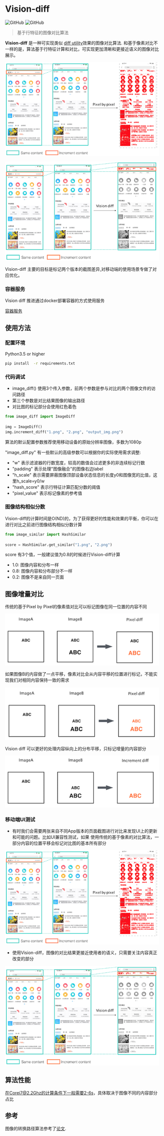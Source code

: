 # Vision-diff

![GitHub](https://img.shields.io/badge/Python-3.6-blue)
![GitHub](https://img.shields.io/github/license/Meituan-Dianping/vision-diff)

> 基于行特征的图像对比算法

**Vision-diff** 是一种可实现类似 [diff utility](https://en.wikipedia.org/wiki/Diff)效果的图像对比算法. 
和基于像素对比不一样的是，算法基于行特征计算和对比，可实现更加清晰和更接近语义的图像对比展示。

![](image/image_4.png)

![](image/image_5.png)

Vision-diff 主要的目标是标记两个版本的截图差异,对移动端的使用场景专做了对应优化。


### 容器服务

Vision diff 推进通过docker部署容器的方式使用服务

[容器服务](./container-service.md)

## 使用方法

### 配置环境

Python3.5 or higher

```bash
pip install  -r requirements.txt
```

### 代码调试

- image_diff() 使用3个传入参数，前两个参数是参与对比的两个图像文件的访问路径
- 第三个参数是对比结果图像的输出路径
- 对比图的标记部分会使用红色着色

```python
from image_diff import ImageDiff

img = ImageDiff()
img.increment_diff("1.png", "2.png", "output_img.png")
```

算法的默认配置参数推荐使用移动设备的原始分辨率图像，多数为1080p

"image_diff.py" 有一些默认的高级参数可以根据你的实际使用需求调整:
  - "w" 表示滤波器的行数宽度，较高的数值会过滤更多的非连续标记行数
  - "padding" 表示处理"图像融合"的图像右边label
  - "h_scale" 表示需要屏蔽图像顶部设备状态信息的长度y0和图像宽的比值，这里h_scale=y0/w
  - "hash_score" 表示行特征计算匹配分数的阈值
  - "pixel_value" 表示标记像素的参考值


### 图像结构相似分数

Vision-diff的计算时间是O(ND)的，为了获得更好的性能和效果的平衡，你可以在进行对比之前进行图像结构相似分数计算

```python
from image_similar import HashSimilar

score = HashSimilar.get_similar("1.png", "2.png")
```

score 有3个值，一般建议值为0.8的时候进行Vision-diff计算

  - 1.0: 图像内容和分布一样
  - 0.8: 图像内容和分布部分不一样
  - 0.2: 图像不是来自同一页面


## 图像增量对比
传统的基于Pixel by Pixel的像素值对比可以标记图像在同一位置的内容不同

![](image/image_1.png)

如果图像B的内容做了一点平移，像素对比会从内容平移的位置进行标记，不能实现我们对相同内容保持一致的需求

![](image/image_2.png)

Vision diff 可以更好的处理内容纵向上的分布平移，只标记增量的内容部分 

![](image/image_3.png)

### 移动端UI测试
- 有时我们会需要两张来自不同App版本的页面截图进行对比来发现UI上的更新和可能的问题。比如UI兼容性测试，如果
使用传统的基于像素的对比算法，一部分内容的位置平移会标记对比图的基本所有部分

![](image/image_4.png)

- 使用Vision-diff，图像的对比结果更接近使用者的语义，只需要关注内容真正改变的部分

![](image/image_5.png)


## 算法性能

在Corei7@2.2Ghz的计算条件下一般需要2-6s，具体取决于图像不同的内容部分占比

## 参考

图像的转换路径算法参考了[论文](http://www.xmailserver.org/diff2.pdf).
